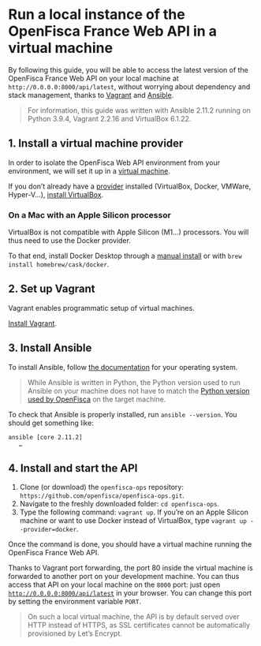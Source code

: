 # Run a local instance of the OpenFisca France Web API in a virtual machine

By following this guide, you will be able to access the latest version of the OpenFisca France Web API on your local machine at `http://0.0.0.0:8000/api/latest`, without worrying about dependency and stack management, thanks to [Vagrant](https://vagrantup.com) and [Ansible](https://www.ansible.com/).

> For information, this guide was written with Ansible 2.11.2 running on Python 3.9.4, Vagrant 2.2.16 and VirtualBox 6.1.22.

## 1. Install a virtual machine provider

In order to isolate the OpenFisca Web API environment from your environment, we will set it up in a [virtual machine](https://en.wikipedia.org/wiki/Virtual_machine).

If you don’t already have a [provider](https://www.vagrantup.com/docs/providers) installed (VirtualBox, Docker, VMWare, Hyper-V…), [install VirtualBox](https://www.virtualbox.org/manual/ch02.html).

### On a Mac with an Apple Silicon processor

VirtualBox is not compatible with Apple Silicon (M1…) processors. You will thus need to use the Docker provider.

To that end, install Docker Desktop through a [manual install](https://docs.docker.com/docker-for-mac/install/) or with `brew install homebrew/cask/docker`.

## 2. Set up Vagrant

Vagrant enables programmatic setup of virtual machines.

[Install Vagrant](https://www.vagrantup.com/downloads).

## 3. Install Ansible

To install Ansible, follow [the documentation](https://docs.ansible.com/ansible/latest/installation_guide/intro_installation.html#installing-ansible-on-specific-operating-systems) for your operating system.

> While Ansible is written in Python, the Python version used to run Ansible on your machine does not have to match the [Python version used by OpenFisca](https://github.com/openfisca/openfisca-core#environment) on the target machine.

To check that Ansible is properly installed, run `ansible --version`. You should get something like:

```
ansible [core 2.11.2]
   …
```

## 4. Install and start the API

1. Clone (or download) the `openfisca-ops` repository: `https://github.com/openfisca/openfisca-ops.git`.
2. Navigate to the freshly downloaded folder: `cd openfisca-ops`.
3. Type the following command: `vagrant up`. If you’re on an Apple Silicon machine or want to use Docker instead of VirtualBox, type `vagrant up --provider=docker`.

Once the command is done, you should have a virtual machine running the OpenFisca France Web API.

Thanks to Vagrant port forwarding, the port 80 inside the virtual machine is forwarded to another port on your development machine. You can thus access that API on your local machine on the `8000` port: just open [`http://0.0.0.0:8000/api/latest`](http://0.0.0.0:8000/api/latest) in your browser. You can change this port by setting the environment variable `PORT`.

> On such a local virtual machine, the API is by default served over HTTP instead of HTTPS, as SSL certificates cannot be automatically provisioned by Let’s Encrypt.
